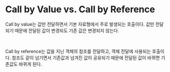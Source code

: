 # Call by Value vs. Call by Reference
Call by value는 값만 전달하면서 기본 자료형에서 주로 발생되는 호출이다. 값만 전달되기 때문에 전달된 값이 변경되도 기존 값은 변경되지 않는다.

<br>

Call by reference는 값을 지닌 객체의 참조를 전달하고, 객체 전달에 사용되는 호출이다. 참조도 같이 넘기면서 기존값과 넘겨진 값이 공유되기 때문에 
전달된 값이 바뀌면 기존값도 바뀌게 된다.
